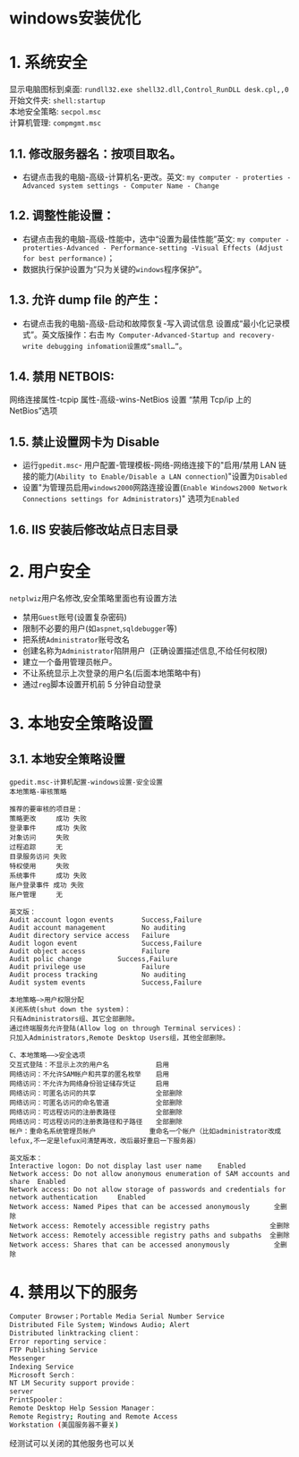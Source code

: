 # windows安装优化


# 1. 系统安全

显示电脑图标到桌面: `rundll32.exe shell32.dll,Control_RunDLL desk.cpl,,0`  
开始文件夹: `shell:startup`  
本地安全策略: `secpol.msc`    
计算机管理: `compmgmt.msc`  

## 1.1. 修改服务器名：按项目取名。

- 右键点击我的电脑-高级-计算机名-更改。英文: `my computer - proterties - Advanced system settings - Computer Name - Change`

## 1.2. 调整性能设置：

- 右键点击我的电脑-高级-性能中，选中“设置为最佳性能”英文: `my computer - proterties-Advanced - Performance-setting -Visual Effects (Adjust for best performance)`；
- 数据执行保护设置为“只为关键的`windows`程序保护”。

## 1.3. 允许 dump file 的产生：

- 右键点击我的电脑-高级-启动和故障恢复-写入调试信息 设置成“最小化记录模式”。英文版操作：右击 `My Computer-Advanced-Startup and recovery-write debugging infomation设置成“small…”`。

## 1.4. 禁用 NETBOIS:

网络连接属性-tcpip 属性-高级-wins-NetBios 设置 “禁用 Tcp/ip 上的 NetBios”选项

## 1.5. 禁止设置网卡为 Disable

- 运行`gpedit.msc`- 用户配置-管理模板-网络-网络连接下的"启用/禁用 LAN 链接的能力(`Ability to Enable/Disable a LAN connection`)"设置为`Disabled `
- 设置"为管理员启用`windows2000`网路连接设置(`Enable Windows2000 Network Connections settings for Administrators`)" 选项为`Enabled `

## 1.6. IIS 安装后修改站点日志目录

# 2. 用户安全

`netplwiz`用户名修改,安全策略里面也有设置方法

- 禁用`Guest`账号(设置复杂密码)
- 限制不必要的用户(如`aspnet`,`sqldebugger`等)
- 把系统`Administrator`账号改名
- 创建名称为`Administrator`陷阱用户  (正确设置描述信息,不给任何权限)
- 建立一个备用管理员帐户。
- 不让系统显示上次登录的用户名(后面本地策略中有)
- 通过`reg`脚本设置开机前 5 分钟自动登录

# 3. 本地安全策略设置

## 3.1. 本地安全策略设置

```
gpedit.msc-计算机配置-windows设置-安全设置
本地策略-审核策略

推荐的要审核的项目是：
策略更改     成功 失败
登录事件     成功 失败
对象访问     失败
过程追踪     无
目录服务访问 失败
特权使用     失败
系统事件     成功 失败
账户登录事件 成功 失败
账户管理     无

英文版：
Audit account logon events       Success,Failure
Audit account management         No auditing
Audit directory service access   Failure
Audit logon event                Success,Failure
Audit object access              Failure
Audit polic change		   Success,Failure
Audit privilege use              Failure
Audit process tracking           No auditing
Audit system events              Success,Failure

本地策略—>用户权限分配
关闭系统(shut down the system)：
只有Administrators组、其它全部删除。 
通过终端服务允许登陆(Allow log on through Terminal services)：
只加入Administrators,Remote Desktop Users组，其他全部删除。

C、本地策略——>安全选项
交互式登陆：不显示上次的用户名　　　　　　　启用
网络访问：不允许SAM帐户和共享的匿名枚举　 	启用
网络访问：不允许为网络身份验证储存凭证　　　启用
网络访问：可匿名访问的共享　　　　　　　　　全部删除
网络访问：可匿名访问的命名管道　　　　　　　全部删除
网络访问：可远程访问的注册表路径　　　　　　全部删除 
网络访问：可远程访问的注册表路径和子路径　　全部删除 
帐户：重命名系统管理员帐户　　　　　　　　重命名一个帐户（比如administrator改成lefux,不一定是lefux问清楚再改，改后最好重启一下服务器）

英文版本：
Interactive logon: Do not display last user name    Enabled
Network access: Do not allow anonymous enumeration of SAM accounts and share  Enabled
Network access: Do not allow storage of passwords and credentials for network authentication	 Enabled
Network access: Named Pipes that can be accessed anonymously      全删除
Network access: Remotely accessible registry paths               全删除
Network access: Remotely accessible registry paths and subpaths  全删除
Network access: Shares that can be accessed anonymously           全删除
```

# 4. 禁用以下的服务

```bash
Computer Browser；Portable Media Serial Number Service
Distributed File System; Windows Audio; Alert
Distributed linktracking client：
Error reporting service：
FTP Publishing Service
Messenger
Indexing Service
Microsoft Serch：
NT LM Security support provide：
server
PrintSpooler：
Remote Desktop Help Session Manager：
Remote Registry; Routing and Remote Access
Workstation (美国服务器不要关)
```

经测试可以关闭的其他服务也可以关

